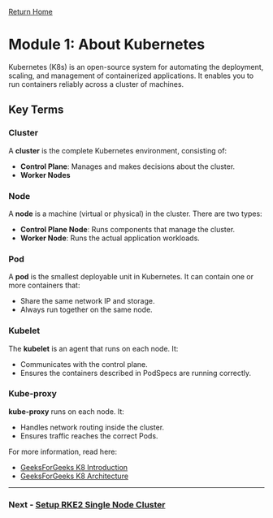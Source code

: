 [Return Home](/README.md)

# Module 1: About Kubernetes

Kubernetes (K8s) is an open-source system for automating the deployment, scaling, and management of containerized applications. It enables you to run containers reliably across a cluster of machines.

## Key Terms

### Cluster
A **cluster** is the complete Kubernetes environment, consisting of:
- **Control Plane**: Manages and makes decisions about the cluster.
- **Worker Nodes**

### Node
A **node** is a machine (virtual or physical) in the cluster. There are two types:
- **Control Plane Node**: Runs components that manage the cluster.
- **Worker Node**: Runs the actual application workloads.

### Pod
A **pod** is the smallest deployable unit in Kubernetes. It can contain one or more containers that:
- Share the same network IP and storage.
- Always run together on the same node.

### Kubelet
The **kubelet** is an agent that runs on each node. It:
- Communicates with the control plane.
- Ensures the containers described in PodSpecs are running correctly.

### Kube-proxy
**kube-proxy** runs on each node. It:
- Handles network routing inside the cluster.
- Ensures traffic reaches the correct Pods.

For more information, read here:

- [GeeksForGeeks K8 Introduction](https://www.geeksforgeeks.org/devops/introduction-to-kubernetes-k8s/)
- [GeeksForGeeks K8 Architecture](https://www.geeksforgeeks.org/devops/kubernetes-architecture/)

---
### Next - [Setup RKE2 Single Node Cluster](./setup.md)
